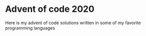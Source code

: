 # Advent of code 2020

Here is my advent of code solutions written in some of my favorite programming languages